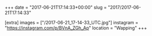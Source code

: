 +++
date = "2017-06-21T17:14:33+00:00"
slug = "2017/2017-06-21T17:14:33"

[extra]
images = ["/2017-06-21_17-14-33_UTC.jpg"]
instagram = "https://instagram.com/p/BVnA_ZGh_Ap"
location = "Wapping"
+++
